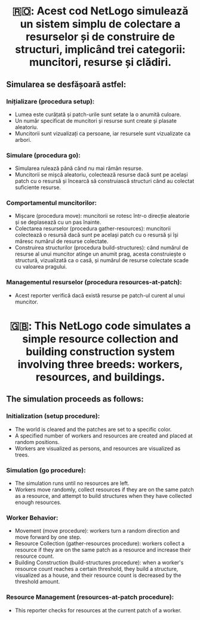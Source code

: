 # <p align="center">🇷🇴: Acest cod NetLogo simulează un sistem simplu de colectare a resurselor și de construire de structuri, implicând trei categorii: muncitori, resurse și clădiri.</p>
## Simularea se desfășoară astfel:

### Inițializare (procedura setup):

- Lumea este curățată și patch-urile sunt setate la o anumită culoare.
- Un număr specificat de muncitori și resurse sunt create și plasate aleatoriu.
- Muncitorii sunt vizualizați ca persoane, iar resursele sunt vizualizate ca arbori.

### Simulare (procedura go):
- Simularea rulează până când nu mai rămân resurse.
- Muncitorii se mișcă aleatoriu, colectează resurse dacă sunt pe același patch cu o resursă și încearcă să construiască structuri când au colectat suficiente resurse.

### Comportamentul muncitorilor:
- Mișcare (procedura move): muncitorii se rotesc într-o direcție aleatorie și se deplasează cu un pas înainte.
- Colectarea resurselor (procedura gather-resources): muncitorii colectează o resursă dacă sunt pe același patch cu o resursă și își măresc numărul de resurse colectate.
- Construirea structurilor (procedura build-structures): când numărul de resurse al unui muncitor atinge un anumit prag, acesta construiește o structură, vizualizată ca o casă, și numărul de resurse colectate scade cu valoarea pragului.

### Managementul resurselor (procedura resources-at-patch):
- Acest reporter verifică dacă există resurse pe patch-ul curent al unui muncitor.

 # <p align="center">🇬🇧: This NetLogo code simulates a simple resource collection and building construction system involving three breeds: workers, resources, and buildings.</p> 
 ## The simulation proceeds as follows:

### Initialization (setup procedure):

- The world is cleared and the patches are set to a specific color.
- A specified number of workers and resources are created and placed at random positions.
- Workers are visualized as persons, and resources are visualized as trees.

### Simulation (go procedure):
- The simulation runs until no resources are left.
- Workers move randomly, collect resources if they are on the same patch as a resource, and attempt to build structures when they have collected enough resources.

### Worker Behavior:
- Movement (move procedure): workers turn a random direction and move forward by one step.
- Resource Collection (gather-resources procedure): workers collect a resource if they are on the same patch as a resource and increase their resource count.
- Building Construction (build-structures procedure): when a worker's resource count reaches a certain threshold, they build a structure, visualized as a house, and their resource count is decreased by the threshold amount.

### Resource Management (resources-at-patch procedure):
- This reporter checks for resources at the current patch of a worker.
